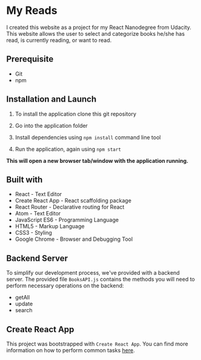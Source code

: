 # My Reads

I created this website as a project for my React Nanodegree from Udacity. This website allows the user to select and categorize books he/she has read, is currently reading, or want to read. 

## Prerequisite

* Git
* npm

## Installation and Launch

1. To install the application clone this git repository

2. Go into the application folder


3. Install dependencies using `npm install` command line tool


4. Run the application, again using `npm start`


**This will open a new browser tab/window with the application running.**

## Built with

* React - Text Editor
* Create React App - React scaffolding package
* React Router - Declarative routing for React
* Atom - Text Editor
* JavaScript ES6 - Programming Language
* HTML5 - Markup Language
* CSS3 - Styling
* Google Chrome - Browser and Debugging Tool

## Backend Server
To simplify our development process, we've provided with a backend server. The provided file `BooksAPI.js` contains the methods you will need to perform necessary operations on the backend:

* getAll
* update
* search

## Create React App
This project was bootstrapped with `Create React App`. You can find more information on how to perform common tasks [here](https://github.com/facebookincubator/create-react-app/blob/master/packages/react-scripts/template/README.md).


